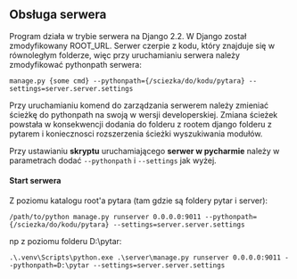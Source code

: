 ## Obsługa serwera

Program działa w trybie serwera na Django 2.2. W Django został zmodyfikowany ROOT_URL. Serwer czerpie z kodu, który znajduje się w równoległym folderze, więc przy uruchamianiu serwera należy zmodyfikować pythonpath serwera:
 
    manage.py {some cmd} --pythonpath={/sciezka/do/kodu/pytara} --settings=server.server.settings
    
Przy uruchamianiu komend do zarządzania serwerem należy zmieniać ścieżkę do pythonpath na swoją w  wersji developerskiej. Zmiana ścieżek powstała w konsekwencji dodania do folderu z rootem django folderu z pytarem i koniecznosci rozszerzenia ścieżki wyszukiwania modułów.

Przy ustawianiu **skryptu** uruchamiającego **serwer w pycharmie** należy w parametrach dodać `--pythonpath` i `--settings` jak wyżej.

#### Start serwera

Z poziomu katalogu root'a pytara (tam gdzie są foldery pytar i server):

    /path/to/python manage.py runserver 0.0.0.0:9011 --pythonpath={/sciezka/do/kodu/pytara} --settings=server.server.settings
    
np z poziomu folderu D:\pytar:

    .\.venv\Scripts\python.exe .\server\manage.py runserver 0.0.0.0:9011 --pythonpath=D:\pytar --settings=server.server.settings